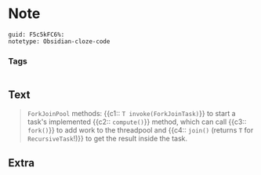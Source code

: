 # Note
```
guid: F5c5kFC6%:
notetype: Obsidian-cloze-code
```

### Tags
```
```

## Text
<blockquote>
  <p><code>ForkJoinPool</code> methods: {{c1:: <code>T invoke(ForkJoinTask<T>)</code>}} to start a task's implemented {{c2:: <code>compute()</code>}} method, which can call {{c3:: <code>fork()</code>}} to add work to the threadpool and {{c4:: <code>join()</code> (returns <code>T</code> for <code>RecursiveTask</code>!)}} to get the result inside the task.</p>
</blockquote>

## Extra

